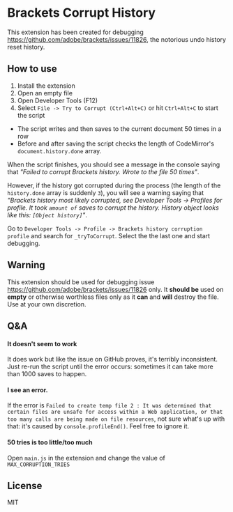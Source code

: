 # Brackets Corrupt History

This extension has been created for debugging https://github.com/adobe/brackets/issues/11826, the notorious undo history reset history.

## How to use

1. Install the extension
2. Open an empty file
3. Open Developer Tools (F12)
4. Select `File -> Try to Corrupt (Ctrl+Alt+C)` or hit `Ctrl+Alt+C` to start the script
  - The script writes and then saves to the current document 50 times in a row
  - Before and after saving the script checks the length of CodeMirror's `document.history.done` array.

When the script finishes, you should see a message in the console saying that *"Failed to corrupt Brackets history. Wrote to the file 50 times"*.

However, if the history got corrupted during the process (the length of the `history.done` array is suddenly `3`), you will see a warning saying that *"Brackets history most likely corrupted, see Developer Tools -> Profiles for profile. It took `amount of` saves to corrupt the history. History object looks like this: `[Object history]`"*. 
    
Go to `Developer Tools -> Profile -> Brackets history corruption profile` and search for `_tryToCorrupt`. Select the the last one and start debugging.
    
    
## Warning

This extension should be used for debugging issue https://github.com/adobe/brackets/issues/11826 only. It **should be** used on **empty** or otherwise worthless files only as it **can** and **will** destroy the file. Use at your own discretion.

## Q&A

#### It doesn't seem to work

It does work but like the issue on GitHub proves, it's terribly inconsistent. Just re-run the script until the error occurs: sometimes it can take more than 1000 saves to happen.

####  I see an error.

If the error is `Failed to create temp file 2 : It was determined that certain files are unsafe for access within a Web application, or that too many calls are being made on file resources`, not sure what's up with that: it's caused by `console.profileEnd()`. Feel free to ignore it. 

#### 50 tries is too little/too much

Open `main.js` in the extension and change the value of `MAX_CORRUPTION_TRIES`

## License
MIT